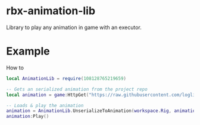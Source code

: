 # rbx-animation-lib
Library to play any animation in game with an executor.

# Example
How to 
```lua
local AnimationLib = require(108128765219659)

-- Gets an serialized animation from the project repo
local animation = game:HttpGet("https://raw.githubusercontent.com/loglizzy/rbx-animation-lib/refs/heads/main/animations/Rock%20Breaking%20Punch.txt")

-- Loads & play the animation
animation = AnimationLib.UnserializeToAnimation(workspace.Rig, animation)
animation:Play()
```
